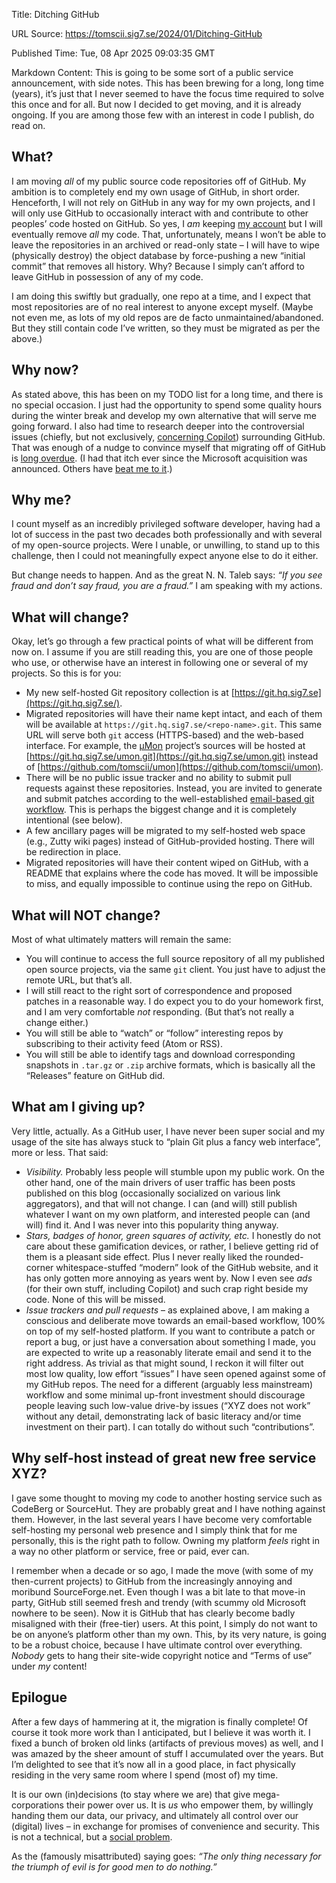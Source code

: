 Title: Ditching GitHub

URL Source: https://tomscii.sig7.se/2024/01/Ditching-GitHub

Published Time: Tue, 08 Apr 2025 09:03:35 GMT

Markdown Content:
This is going to be some sort of a public service announcement, with side notes. This has been brewing for a long, long time (years), it’s just that I never seemed to have the focus time required to solve this once and for all. But now I decided to get moving, and it is already ongoing. If you are among those few with an interest in code I publish, do read on.

What?
-----

I am moving _all_ of my public source code repositories off of GitHub. My ambition is to completely end my own usage of GitHub, in short order. Henceforth, I will not rely on GitHub in any way for my own projects, and I will only use GitHub to occasionally interact with and contribute to other peoples’ code hosted on GitHub. So yes, I _am_ keeping [my account](https://github.com/tomscii) but I will eventually remove _all_ my code. That, unfortunately, means I won’t be able to leave the repositories in an archived or read-only state – I will have to wipe (physically destroy) the object database by force-pushing a new “initial commit” that removes all history. Why? Because I simply can’t afford to leave GitHub in possession of any of my code.

I am doing this swiftly but gradually, one repo at a time, and I expect that most repositories are of no real interest to anyone except myself. (Maybe not even me, as lots of my old repos are de facto unmaintained/abandoned. But they still contain code I’ve written, so they must be migrated as per the above.)

Why now?
--------

As stated above, this has been on my TODO list for a long time, and there is no special occasion. I just had the opportunity to spend some quality hours during the winter break and develop my own alternative that will serve me going forward. I also had time to research deeper into the controversial issues (chiefly, but not exclusively, [concerning Copilot](https://sfconservancy.org/blog/2022/feb/03/github-copilot-copyleft-gpl/)) surrounding GitHub. That was enough of a nudge to convince myself that migrating off of GitHub is [long overdue](https://sfconservancy.org/blog/2022/jun/30/give-up-github-launch/). (I had that itch ever since the Microsoft acquisition was announced. Others have [beat me to it](https://macoy.me/blog/programming/LeavingGitHub).)

Why me?
-------

I count myself as an incredibly privileged software developer, having had a lot of success in the past two decades both professionally and with several of my open-source projects. Were I unable, or unwilling, to stand up to this challenge, then I could not meaningfully expect anyone else to do it either.

But change needs to happen. And as the great N. N. Taleb says: _“If you see fraud and don’t say fraud, you are a fraud.”_ I am speaking with my actions.

What will change?
-----------------

Okay, let’s go through a few practical points of what will be different from now on. I assume if you are still reading this, you are one of those people who use, or otherwise have an interest in following one or several of my projects. So this is for you:

*   My new self-hosted Git repository collection is at [https://git.hq.sig7.se](https://git.hq.sig7.se/).
*   Migrated repositories will have their name kept intact, and each of them will be available at `https://git.hq.sig7.se/<repo-name>.git`. This same URL will serve both `git` access (HTTPS-based) and the web-based interface. For example, the [μMon](https://tomscii.sig7.se/umon) project’s sources will be hosted at [https://git.hq.sig7.se/umon.git](https://git.hq.sig7.se/umon.git) instead of [https://github.com/tomscii/umon](https://github.com/tomscii/umon).
*   There will be no public issue tracker and no ability to submit pull requests against these repositories. Instead, you are invited to generate and submit patches according to the well-established [email-based git workflow](https://git-send-email.io/). This is perhaps the biggest change and it is completely intentional (see below).
*   A few ancillary pages will be migrated to my self-hosted web space (e.g., Zutty wiki pages) instead of GitHub-provided hosting. There will be redirection in place.
*   Migrated repositories will have their content wiped on GitHub, with a README that explains where the code has moved. It will be impossible to miss, and equally impossible to continue using the repo on GitHub.

What will NOT change?
---------------------

Most of what ultimately matters will remain the same:

*   You will continue to access the full source repository of all my published open source projects, via the same `git` client. You just have to adjust the remote URL, but that’s all.
*   I will still react to the right sort of correspondence and proposed patches in a reasonable way. I do expect you to do your homework first, and I am very comfortable _not_ responding. (But that’s not really a change either.)
*   You will still be able to “watch” or “follow” interesting repos by subscribing to their activity feed (Atom or RSS).
*   You will still be able to identify tags and download corresponding snapshots in `.tar.gz` or `.zip` archive formats, which is basically all the “Releases” feature on GitHub did.

What am I giving up?
--------------------

Very little, actually. As a GitHub user, I have never been super social and my usage of the site has always stuck to “plain Git plus a fancy web interface”, more or less. That said:

*   _Visibility._ Probably less people will stumble upon my public work. On the other hand, one of the main drivers of user traffic has been posts published on this blog (occasionally socialized on various link aggregators), and that will not change. I can (and will) still publish whatever I want on my own platform, and interested people can (and will) find it. And I was never into this popularity thing anyway.
*   _Stars, badges of honor, green squares of activity, etc._ I honestly do not care about these gamification devices, or rather, I believe getting rid of them is a pleasant side effect. Plus I never really liked the rounded-corner whitespace-stuffed “modern” look of the GitHub website, and it has only gotten more annoying as years went by. Now I even see _ads_ (for their own stuff, including Copilot) and such crap right beside my code. None of this will be missed.
*   _Issue trackers and pull requests_ – as explained above, I am making a conscious and deliberate move towards an email-based workflow, 100% on top of my self-hosted platform. If you want to contribute a patch or report a bug, or just have a conversation about something I made, you are expected to write up a reasonably literate email and send it to the right address. As trivial as that might sound, I reckon it will filter out most low quality, low effort “issues” I have seen opened against some of my GitHub repos. The need for a different (arguably less mainstream) workflow and some minimal up-front investment should discourage people leaving such low-value drive-by issues (“XYZ does not work” without any detail, demonstrating lack of basic literacy and/or time investment on their part). I can totally do without such “contributions”.

Why self-host instead of great new free service XYZ?
----------------------------------------------------

I gave some thought to moving my code to another hosting service such as CodeBerg or SourceHut. They are probably great and I have nothing against them. However, in the last several years I have become very comfortable self-hosting my personal web presence and I simply think that for me personally, this is the right path to follow. Owning my platform _feels_ right in a way no other platform or service, free or paid, ever can.

I remember when a decade or so ago, I made the move (with some of my then-current projects) to GitHub from the increasingly annoying and moribund SourceForge.net. Even though I was a bit late to that move-in party, GitHub still seemed fresh and trendy (with scummy old Microsoft nowhere to be seen). Now it is GitHub that has clearly become badly misaligned with their (free-tier) users. At this point, I simply do not want to be on anyone’s platform other than my own. This, by its very nature, is going to be a robust choice, because I have ultimate control over everything. _Nobody_ gets to hang their site-wide copyright notice and “Terms of use” under _my_ content!

Epilogue
--------

After a few days of hammering at it, the migration is finally complete! Of course it took more work than I anticipated, but I believe it was worth it. I fixed a bunch of broken old links (artifacts of previous moves) as well, and I was amazed by the sheer amount of stuff I accumulated over the years. But I’m delighted to see that it’s now all in a good place, in fact physically residing in the very same room where I spend (most of) my time.

It is our own (in)decisions (to stay where we are) that give mega-corporations their power over us. It is _us_ who empower them, by willingly handing them our data, our privacy, and ultimately all control over our (digital) lives – in exchange for promises of convenience and security. This is not a technical, but a [social problem](http://www.winestockwebdesign.com/Essays/Eternal_Mainframe.html).

As the (famously misattributed) saying goes: _“The only thing necessary for the triumph of evil is for good men to do nothing.”_